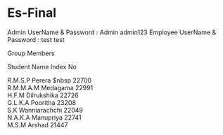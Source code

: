 # Es-Final

Admin UserName & Password : Admin    admin123
Employee UserName & Password : test   test


Group Members

Student Name        Index No

R.M.S.P Perera    $nbsp    22700<br>
R.M.M.A.M Medagama    22991<br>
H.F.M Dilrukshika     22726<br>
G.L.K.A Pooritha      23208<br>
S.K Wanniarachchi     22049<br>
N.A.K.A Manupriya     22741<br>
M.S.M Arshad          21447


